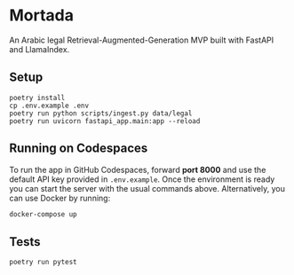 # Mortada

An Arabic legal Retrieval-Augmented-Generation MVP built with FastAPI and LlamaIndex.

## Setup

```
poetry install
cp .env.example .env
poetry run python scripts/ingest.py data/legal
poetry run uvicorn fastapi_app.main:app --reload
```

## Running on Codespaces

To run the app in GitHub Codespaces, forward **port 8000** and use the default
API key provided in `.env.example`. Once the environment is ready you can start
the server with the usual commands above. Alternatively, you can use Docker by
running:

```bash
docker-compose up
```

## Tests

```
poetry run pytest
```

